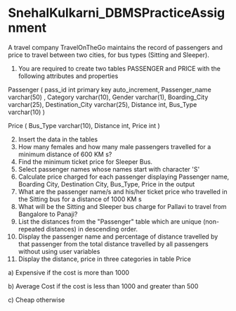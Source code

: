 # SnehalKulkarni_DBMSPracticeAssignment

A travel company TravelOnTheGo maintains the record of passengers and price to travel between two cities, for bus types (Sitting and Sleeper).

1)	You are required to create two tables PASSENGER and PRICE with the following attributes and properties 

Passenger (
	pass_id int primary key auto_increment,
	Passenger_name varchar(50) , 
	Category varchar(10),
	Gender varchar(1),
	Boarding_City varchar(25),
	Destination_City varchar(25),
	Distance int,
	Bus_Type varchar(10)
)

Price (
 Bus_Type varchar(10),
 Distance int,
 Price int
 )
 
 2)	Insert the data in the tables
 3)	How many females and how many male passengers travelled for a minimum distance of 600 KM s?
4)	Find the minimum ticket price for Sleeper Bus. 
5)	Select passenger names whose names start with character 'S' 
6)	Calculate price charged for each passenger displaying Passenger name, Boarding City, Destination City, Bus_Type, Price in the output
7)	What are the passenger name/s and his/her ticket price who travelled in the Sitting bus  for a distance of 1000 KM s 
8)	What will be the Sitting and Sleeper bus charge for Pallavi to travel from Bangalore to Panaji?
9)	 List the distances from the "Passenger" table which are unique (non-repeated distances) in descending order.
10)	Display the passenger name and percentage of distance travelled by that passenger from the total distance travelled by all passengers without using user variables 
11)	Display the distance, price in three categories in table Price

  a)	Expensive if the cost is more than 1000
  
  b)	Average Cost if the cost is less than 1000 and greater than 500
  
  c)	Cheap otherwise

